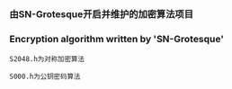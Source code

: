 ### 由SN-Grotesque开启并维护的加密算法项目
### Encryption algorithm written by 'SN-Grotesque'

```text
S2048.h为对称加密算法

S000.h为公钥密码算法
```